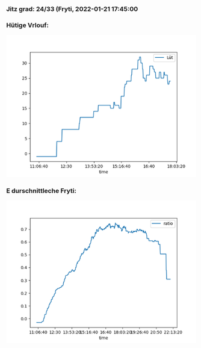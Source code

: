 ### Jitz grad: 24/33 (Fryti, 2022-01-21 17:45:00

### Hütige Vrlouf:
![Graph](Today.png)

### E durschnittleche Fryti:
![Graph](Fryti.png)